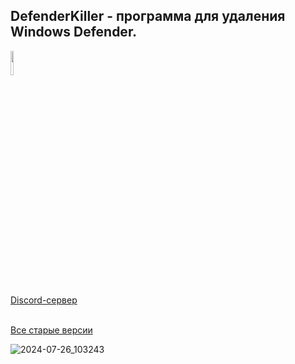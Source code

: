 ## DefenderKiller - программа для удаления Windows Defender.

<a href="https://discord.gg/mGvm4pMc79">
  <image src="https://i.imgur.com/7qKqP8r.png" width="10%"/>
  <div>Discord-сервер</div>
</a>
<br>

[Все старые версии](https://nnmclub.to/forum/tracker.php?nm=DefenderKiller)

![2024-07-26_103243](https://github.com/user-attachments/assets/ec42b51d-4b02-4551-8c2d-e767df08ba3f)
